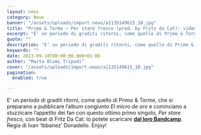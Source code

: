 ```yaml
---
layout: news
category: News
banner: "/assets/uploads/import.news/a1135149615_10.jpg"
title: "Primo & Torme – Per stare fresco (prod. by Fritz da Cat): video"
excerpt: "E’ un periodo di graditi ritorni, come quello di Primo & Torme, che si preparano a pubblicare l’album congiunto El micro de oro e cominciano a stuzzicare l’appetito dei fan con questo ottimo primo singolo, Per stare fresco, con beat di Fritz Da Cat: lo potete scaricare dal loro Bandcamp. Regia di Ivan ‘Ibbanez’ Donadello. Enjoy! [&hellip"
quote: ""
description: "E’ un periodo di graditi ritorni, come quello di Primo & Torme, che si preparano a pubblicare l’album congiunto El micro de oro e cominciano a stuzzicare l’appetito dei fan con questo ottimo primo singolo, Per stare fresco, con beat di Fritz Da Cat: lo potete scaricare dal loro Bandcamp. Regia di Ivan ‘Ibbanez’ Donadello. Enjoy! [&hellip"
keywords: ""
date: 2013-09-10T00:00:00.000+01:00
author: "Marta Blumi Tripodi"
cover: "/assets/uploads/import.news/a1135149615_10.jpg"
pagination:
  enabled: true

---
```


E’ un periodo di graditi ritorni, come quello di Primo & Torme, che si preparano a pubblicare l’album congiunto _El micro de oro_ e cominciano a stuzzicare l’appetito dei fan con questo ottimo primo singolo, _Per stare fresco,_ con beat di Fritz Da Cat: lo potete scaricare [**dal loro Bandcamp**](https://skunkyfunk.bandcamp.com/track/per-stare-fresco "http://skunkyfunk.bandcamp.com/track/per-stare-fresco"). Regia di Ivan ‘Ibbanez’ Donadello. Enjoy!

  
